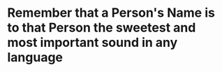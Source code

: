 # Remember that a Person's Name is to that Person the sweetest and most important sound in any language

